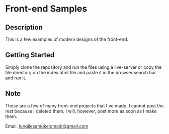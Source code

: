 # **Front-end Samples**

## **Description**

This is a few examples of modern designs of the front-end.

## **Getting Started**

Simply clone the repository and run the files using a live-server 
or copy the file directory on the index.html file and paste it in the
browser search bar and run it.

## **Note**

These are a few of many front-end projects that I've made. I cannot 
post the rest because I deleted them. I will, however, post more as soon
as I make them.


Email: lungilesamukelomadi@gmail.com


